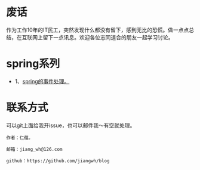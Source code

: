 # 废话
作为工作10年的IT民工，突然发现什么都没有留下，感到无比的恐慌。做一点点总结，在互联网上留下一点讯息。欢迎各位志同道合的朋友一起学习讨论。

# spring系列
- 1、<a href="https://github.com/jiangwh/blog/blob/master/spring/Spring%E4%B8%AD%E7%9A%84%E4%BA%8B%E4%BB%B6%E5%8F%91%E5%B8%83.md">spring的事件处理。</a>


# 联系方式

可以git上面给我开issue，也可以邮件我～有空就处理。
```
作者：仁蕴。

邮箱：jiang_wh@126.com 

github：https://github.com/jiangwh/blog
```